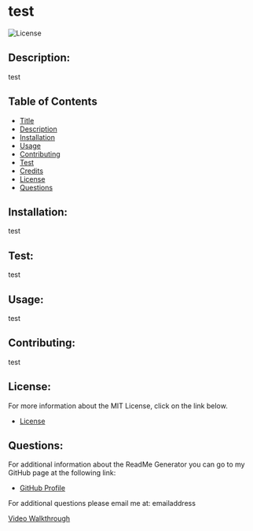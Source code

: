 
# test

![License](https://img.shields.io/badge/License-MIT-blue.svg "License Badge")

## Description:
  test

## Table of Contents
- [Title](#title)
- [Description](#description)
- [Installation](#installation)
- [Usage](#usage)
- [Contributing](#contributing)
- [Test](#test)
- [Credits](#credits)
- [License](#license)
- [Questions](#questions)

## Installation:
  test

## Test:
  test

## Usage:
  test

## Contributing:
  test

## License:
For more information about the MIT License, click on the link below.

- [License](https://opensource.org/licenses/MIT)

## Questions:
For additional information about the ReadMe Generator you can go to my GitHub page at the following link:

- [GitHub Profile](https://github.com/GitHub_User)

For additional questions please email me at: emailaddress

[Video Walkthrough](https://___________________________________________)
